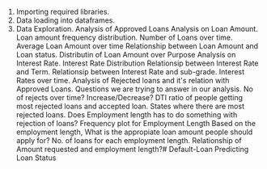 1. Importing required libraries.
2. Data loading into dataframes.
3. Data Exploration.
Analysis of Approved Loans
Analysis on Loan Amount.
Loan amount frequency distribution.
Number of Loans over time.
Average Loan Amount over time
Relationship between Loan Amount and Loan status.
Distributin of Loan Amount over Purpose
Analysis on Interest Rate.
Interest Rate Distribution
Relationsip between Interest Rate and Term.
Relationsip between Interest Rate and sub-grade.
Interest Rates over time.
Analysis of Rejected loans and it's relation with Approved Loans.
Questions we are trying to answer in our analysis.
No of rejects over time? Increase/Decrease?
DTI ratio of people getting most rejected loans and accepted loan.
States where there are most rejected loans.
Does Employment length has to do something with rejection of loans?
Frequency plot for Employment Length
Based on the employment length, What is the appropiate loan amount people should apply for?
No. of loans for each employment length.
Relationship of Amount requested and employment length?# Default-Loan
Predicting Loan Status
